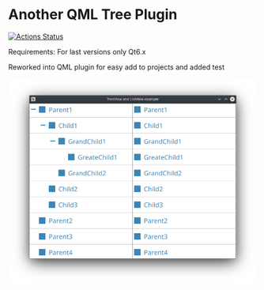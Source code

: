 # Another QML Tree Plugin
[![Actions Status](https://github.com/Palm1r/AQmlTreePlugin/workflows/build_plugin.yml/badge.svg)](https://github.com/Palm1r/AQmlTreePlugin/actions)

Requirements:
For last versions only Qt6.x

Reworked into QML plugin for easy add to projects and added test

![Image alt](https://github.com/ArtifeksNN/QmlTreeViewExample/blob/master/TreeListViewExample.png)
